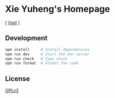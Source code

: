# Xie Yuheng's Homepage

[ [Visit](https://xieyuheng.com) ]

## Development

```sh
npm install     # Install dependencies
npm run dev     # Start the dev server
npm run check   # Type check
npm run format  # Format the code
```

## License

[GPLv3](LICENSE)
